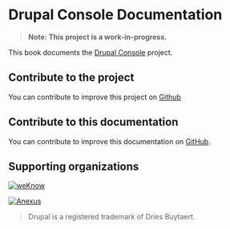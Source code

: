 # Drupal Console Documentation

> **Note: This project is a work-in-progress.**

This book documents the [Drupal Console](http://drupalconsole.com/) project.

## Contribute to the project

You can contribute to improve this project on [Github](https://github.com/hechoendrupal/drupal-console)

## Contribute to this documentation

You can contribute to improve this documentation on [GitHub](https://github.com/hechoendrupal/drupal-console-book).

## Supporting organizations
[![weKnow](https://www.drupal.org/files/weKnow-logo_5.png)](http://weknowinc.com)

[![Anexus](https://www.drupal.org/files/anexus-logo.png)](http://www.anexusit.com/)

> Drupal is a registered trademark of Dries Buytaert.
